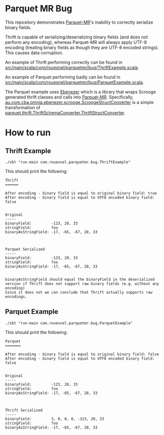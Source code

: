 Parquet MR Bug
==============

This repository demonstrates [Parquet-MR](https://github.com/Parquet/parquet-mr/)'s inability to correctly serialize binary fields.

Thrift is capable of serializing/deserializing binary fields (and does not perform any encoding),
whereas Parquet-MR will always apply UTF-8 encoding (treating binary fields as though they are
UTF-8 encoded strings). This causes data corruption.

An example of Thrift performing correctly can be found in [src/main/scala/com/rouesnel/parquetmr/bug/ThriftExample.scala](src/main/scala/com/rouesnel/parquetmr/bug/ThriftExample.scala).

An example of Parquet performing badly can be found in [src/main/scala/com/rouesnel/parquetmr/bug/ParquetExample.scala](src/main/scala/com/rouesnel/parquetmr/bug/ParquetExample.scala).

The Parquet example uses [Ebenezer](https://github.com/CommBank/ebenezer) which is a library that wraps Scrooge
generated thrift classes and calls into [Parquet-MR](https://github.com/Parquet/parquet-mr/).
Specifically, [au.com.cba.omnia.ebenezer.scrooge.ScroogeStructConverter](https://github.com/CommBank/ebenezer/blob/master/core/src/main/scala/au/com/cba/omnia/ebenezer/scrooge/ScroogeStructConverter.scala)
is a simple transformation of [parquet.thrift.ThriftSchemaConverter.ThriftStructConverter](https://github.com/Parquet/parquet-mr/blob/master/parquet-thrift/src/main/java/parquet/thrift/ThriftSchemaConverter.java).

How to run
==========

Thrift Example
--------------

    ./sbt "run-main com.rouesnel.parquetmr.bug.ThriftExample"

This should print the following:

    Thrift
    ======

    After encoding - binary field is equal to original binary field: true
    After encoding - binary field is equal to UTF8 encoded binary field: false


    Original
    -----
    binaryField:         -123, 20, 33
    stringField:         foo
    binaryAsStringField: -17, -65, -67, 20, 33



    Parquet Serialized
    -----
    binaryField:         -123, 20, 33
    stringField:         foo
    binaryAsStringField: -17, -65, -67, 20, 33


    binaryAsStringField should equal the binaryField in the deserialized version if Thrift does not support raw binary fields (e.g. without any encoding)
    Since it does not we can conclude that Thrift actually supports raw encodings.

Parquet Example
---------------

    ./sbt "run-main com.rouesnel.parquetmr.bug.ParquetExample"

This should print the following:

    Parquet
    =======

    After encoding - binary field is equal to original binary field: false
    After encoding - binary field is equal to UTF8 encoded binary field: false


    Original
    -----
    binaryField:         -123, 20, 33
    stringField:         foo
    binaryAsStringField: -17, -65, -67, 20, 33



    Thrift Serialized
    -----
    binaryField:         3, 0, 0, 0, -123, 20, 33
    stringField:         foo
    binaryAsStringField: -17, -65, -67, 20, 33

